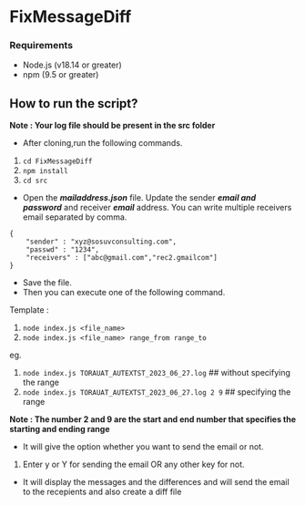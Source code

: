 # FixMessageDiff
### Requirements 
* Node.js (v18.14 or greater)
* npm (9.5 or greater)

## How to run the script? 

**Note : Your log file should be present in the src folder**

* After cloning,run the following commands.
1. `cd FixMessageDiff`
2. `npm install`
3. `cd src`

* Open the ***mailaddress.json*** file. Update the sender ***email and password*** and receiver ***email*** address.
You can write multiple receivers email separated by comma.
```
{
    "sender" : "xyz@sosuvconsulting.com",
    "passwd" : "1234",
    "receivers" : ["abc@gmail.com","rec2.gmailcom"]
}
```
* Save the file.
* Then you can execute one of  the following command.

Template : 
1. `node index.js <file_name>`
2. `node index.js <file_name> range_from range_to`

eg. 

1. `node index.js TORAUAT_AUTEXTST_2023_06_27.log`          ## without specifying the range
2. `node index.js TORAUAT_AUTEXTST_2023_06_27.log 2 9`      ## specifying the range

**Note : The number 2 and 9 are the start and end number that specifies the starting and ending range**

* It will give the option whether you want to send the email or not. 
1. Enter y or Y for sending the email OR any other key for not.

* It will display the messages and the differences and will send the email to the recepients and also create a diff file





